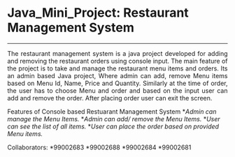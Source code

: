 # Java_Mini_Project: Restaurant Management System
----------------------------------------------
<p style='text-align: justify;'> The restaurant management system is a java project developed for adding and removing the restaurant orders using console input. The main feature of the project is to take and manage the restaurant menu items and orders. Its an admin based Java project, Where admin can add, remove Menu items based on Menu Id, Name, Price and Quantity. Similarly at the time of order, the user has to choose Menu and order and based on the input user can add and remove the order. After placing order user can exit the screen. </p>

Features of Console based Restuarant Management System
*_Admin can manage the Menu Items._
*_Admin can add/ remove the Menu Items._
*_User can see the list of all items._
*_User can place the order based on provided Menu items._

Collaborators:
*99002683
*99002688
*99002684
*99002681
